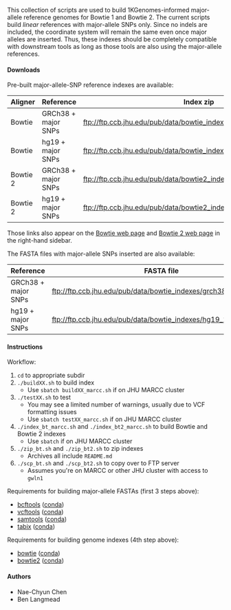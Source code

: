 This collection of scripts are used to build 1KGenomes-informed major-allele reference genomes for Bowtie 1 and Bowtie 2.  The current scripts build _linear_ references with major-allele SNPs only.  Since no indels are included, the coordinate system will remain the same even once major alleles are inserted.  Thus, these indexes should be completely compatible with downstream tools as long as those tools are also using the major-allele references.

#### Downloads

Pre-built major-allele-SNP reference indexes are available:

| Aligner  | Reference           | Index zip                                                            |
|----------|---------------------|----------------------------------------------------------------------|
| Bowtie   | GRCh38 + major SNPs | ftp://ftp.ccb.jhu.edu/pub/data/bowtie_indexes/grch38_1kgmaj_bt.zip   |
| Bowtie   | hg19 + major SNPs   | ftp://ftp.ccb.jhu.edu/pub/data/bowtie_indexes/hg19_1kgmaj_bt.zip     |
| Bowtie 2 | GRCh38 + major SNPs | ftp://ftp.ccb.jhu.edu/pub/data/bowtie2_indexes/hg19_1kgmaj_bt2.zip   |
| Bowtie 2 | hg19 + major SNPs   | ftp://ftp.ccb.jhu.edu/pub/data/bowtie2_indexes/grch38_1kgmaj_bt2.zip |

Those links also appear on the [Bowtie web page](http://bowtie-bio.sourceforge.net) and [Bowtie 2 web page](http://bowtie-bio.sourceforge.net/bowtie2) in the right-hand sidebar.

The FASTA files with major-allele SNPs inserted are also available:

| Reference           | FASTA file                                                        |
|---------------------|-------------------------------------------------------------------|
| GRCh38 + major SNPs | ftp://ftp.ccb.jhu.edu/pub/data/bowtie_indexes/grch38_1kgmaj.fa.gz |
| hg19 + major SNPs   | ftp://ftp.ccb.jhu.edu/pub/data/bowtie_indexes/hg19_1kgmaj.fa.gz   |

#### Instructions

Workflow:

1. `cd` to appropriate subdir
2. `./buildXX.sh` to build index
    * Use `sbatch buildXX_marcc.sh` if on JHU MARCC cluster
3. `./testXX.sh` to test
    * You may see a limited number of warnings, usually due to VCF formatting issues
    * Use `sbatch testXX_marcc.sh` if on JHU MARCC cluster
4. `./index_bt_marcc.sh` and `./index_bt2_marcc.sh` to build Bowtie and Bowtie 2 indexes
    * Use `sbatch` if on JHU MARCC cluster
5. `./zip_bt.sh` and `./zip_bt2.sh` to zip indexes
    * Archives all include `README.md`
6. `./scp_bt.sh` and `./scp_bt2.sh` to copy over to FTP server
    * Assumes you're on MARCC or other JHU cluster with access to `gwln1`

Requirements for building major-allele FASTAs (first 3 steps above):

* [bcftools](https://samtools.github.io/bcftools/) ([conda](https://anaconda.org/bioconda/bcftools))
* [vcftools](https://vcftools.github.io/perl_module.html) ([conda](https://anaconda.org/bioconda/vcftools))
* [samtools](https://samtools.github.io) ([conda](https://anaconda.org/bioconda/samtools))
* [tabix](http://www.htslib.org/doc/tabix.html) ([conda](https://anaconda.org/bioconda/tabix))

Requirements for building genome indexes (4th step above):

* [bowtie](http://bowtie-bio.sourceforge.net) ([conda](https://anaconda.org/bioconda/bowtie))
* [bowtie2](http://bowtie-bio.sourceforge.net/bowtie2) ([conda](https://anaconda.org/bioconda/bowtie2))

#### Authors

* Nae-Chyun Chen
* Ben Langmead

